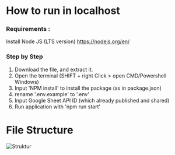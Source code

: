 # How to run in localhost

### Requirements :

Install Node JS (LTS version)
https://nodejs.org/en/

### Step by Step

1. Download the file, and extract it.
2. Open the terminal (SHIFT + right Click > open CMD/Powershell Windows)
3. Input 'NPM install' to install the package (as in package.json)
4. rename '.env.example' to '.env'
5. Input Google Sheet API ID (which already published and shared)
6. Run application with 'npm run start'

# File Structure

![Struktur](https://i.ibb.co/CsPXtL9/struktur.png)
